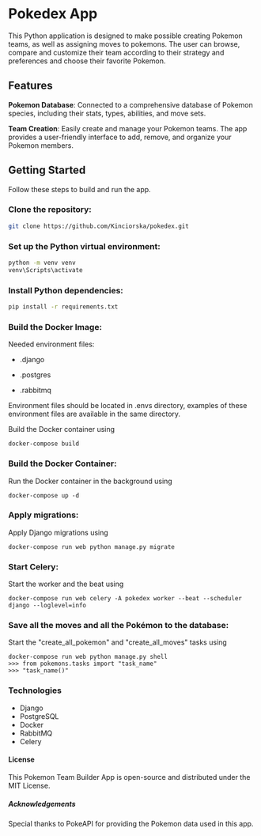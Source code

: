 # Pokedex App

This Python application is designed to make possible creating Pokemon teams, as well as assigning moves to pokemons. The user can browse, compare and customize their team according to their strategy and preferences and choose their favorite Pokemon. 

## Features

 **Pokemon Database**: Connected to a comprehensive database of Pokemon species, including their stats, types, abilities, and move sets.

 **Team Creation**: Easily create and manage your Pokemon teams. The app provides a user-friendly interface to add, remove, and organize your Pokemon members.


## Getting Started

Follow these steps to build and run the app.

### Clone the repository:

   ```bash
   git clone https://github.com/Kinciorska/pokedex.git
   ```
### Set up the Python virtual environment:

   ```bash
   python -m venv venv
   venv\Scripts\activate
   ```

### Install Python dependencies:

   ```bash
   pip install -r requirements.txt
   ```


### Build the Docker Image:

Needed environment files:

- .django

- .postgres

- .rabbitmq

Environment files should be located in .envs directory, examples of these environment files are available in the same directory.
 
Build the Docker container using
```
docker-compose build
```
### Build the Docker Container:
Run the Docker container in the background using
```
docker-compose up -d
```
### Apply migrations:
Apply Django migrations using
```
docker-compose run web python manage.py migrate
```


### Start Celery:
Start the worker and the beat using
```
docker-compose run web celery -A pokedex worker --beat --scheduler django --loglevel=info
```

### Save all the moves and all the Pokémon to the database:
Start the "create_all_pokemon" and "create_all_moves" tasks using
```
docker-compose run web python manage.py shell
>>> from pokemons.tasks import "task_name"
>>> "task_name()"
```

### Technologies
- Django
- PostgreSQL
- Docker
- RabbitMQ
- Celery


#### License
This Pokemon Team Builder App is open-source and distributed under the MIT License.

##### Acknowledgements
Special thanks to PokeAPI for providing the Pokemon data used in this app.
